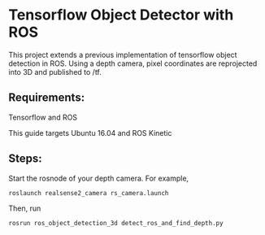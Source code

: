 # Tensorflow Object Detector with ROS

This project extends a previous implementation of tensorflow object detection in ROS.
Using a depth camera, pixel coordinates are reprojected into 3D and published to /tf. 

## Requirements:

Tensorflow and ROS

This guide targets Ubuntu 16.04 and ROS Kinetic

## Steps:

Start the rosnode of your depth camera. For example,

`roslaunch realsense2_camera rs_camera.launch`

Then, run

`rosrun ros_object_detection_3d detect_ros_and_find_depth.py`

